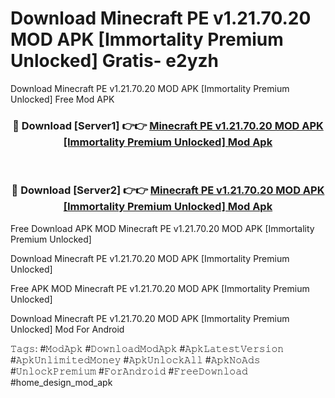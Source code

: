 # Download Minecraft PE v1.21.70.20 MOD APK [Immortality Premium Unlocked] Gratis- e2yzh
Download Minecraft PE v1.21.70.20 MOD APK [Immortality Premium Unlocked] Free Mod APK

<div align="center">
<h3>🔴 Download [Server1] 👉👉 <a href="https://apk-comot.site?title=Minecraft_PE_v1.21.70.20_MOD_APK_[Immortality_Premium_Unlocked]">Minecraft PE v1.21.70.20 MOD APK [Immortality Premium Unlocked] Mod Apk</a></h3><br>

<h3>🔴 Download [Server2] 👉👉 <a href="https://apk-comot.site?title=Minecraft_PE_v1.21.70.20_MOD_APK_[Immortality_Premium_Unlocked]">Minecraft PE v1.21.70.20 MOD APK [Immortality Premium Unlocked] Mod Apk</a></h3>
</div>


Free Download APK MOD Minecraft PE v1.21.70.20 MOD APK [Immortality Premium Unlocked]

Download Minecraft PE v1.21.70.20 MOD APK [Immortality Premium Unlocked] 

Free APK MOD Minecraft PE v1.21.70.20 MOD APK [Immortality Premium Unlocked] 

Download Minecraft PE v1.21.70.20 MOD APK [Immortality Premium Unlocked] Mod For Android

𝚃𝚊𝚐𝚜: #𝙼𝚘𝚍𝙰𝚙𝚔 #𝙳𝚘𝚠𝚗𝚕𝚘𝚊𝚍𝙼𝚘𝚍𝙰𝚙𝚔 #𝙰𝚙𝚔𝙻𝚊𝚝𝚎𝚜𝚝𝚅𝚎𝚛𝚜𝚒𝚘𝚗 #𝙰𝚙𝚔𝚄𝚗𝚕𝚒𝚖𝚒𝚝𝚎𝚍𝙼𝚘𝚗𝚎𝚢 #𝙰𝚙𝚔𝚄𝚗𝚕𝚘𝚌𝚔𝙰𝚕𝚕 #𝙰𝚙𝚔𝙽𝚘𝙰𝚍𝚜 #𝚄𝚗𝚕𝚘𝚌𝚔𝙿𝚛𝚎𝚖𝚒𝚞𝚖 #𝙵𝚘𝚛𝙰𝚗𝚍𝚛𝚘𝚒𝚍 #𝙵𝚛𝚎𝚎𝙳𝚘𝚠𝚗𝚕𝚘𝚊𝚍 #home_design_mod_apk